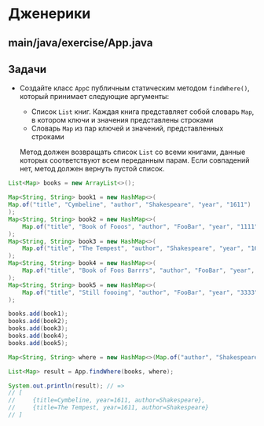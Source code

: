 # Дженерики

## main/java/exercise/App.java

## Задачи

* Создайте класс `App`с публичным статическим методом `findWhere()`, который принимает следующие аргументы:

  * Список `List` книг. Каждая книга представляет собой словарь `Map`, в котором ключи и значения представлены строками
  * Словарь `Map` из пар ключей и значений, представленных строками

  Метод должен возвращать список `List` со всеми книгами, данные которых соответствуют всем переданным парам. Если совпадений нет, метод должен вернуть пустой список.

```java
List<Map> books = new ArrayList<>();

Map<String, String> book1 = new HashMap<>(
Map.of("title", "Cymbeline", "author", "Shakespeare", "year", "1611")
);
Map<String, String> book2 = new HashMap<>(
    Map.of("title", "Book of Fooos", "author", "FooBar", "year", "1111")
);
Map<String, String> book3 = new HashMap<>(
    Map.of("title", "The Tempest", "author", "Shakespeare", "year", "1611")
);
Map<String, String> book4 = new HashMap<>(
    Map.of("title", "Book of Foos Barrrs", "author", "FooBar", "year", "2222")
);
Map<String, String> book5 = new HashMap<>(
    Map.of("title", "Still foooing", "author", "FooBar", "year", "3333")
);

books.add(book1);
books.add(book2);
books.add(book3);
books.add(book4);
books.add(book5);

Map<String, String> where = new HashMap<>(Map.of("author", "Shakespeare", "year", "1611"));

List<Map> result = App.findWhere(books, where);

System.out.println(result); // =>
// [
//     {title=Cymbeline, year=1611, author=Shakespeare},
//     {title=The Tempest, year=1611, author=Shakespeare}
// ]
```
